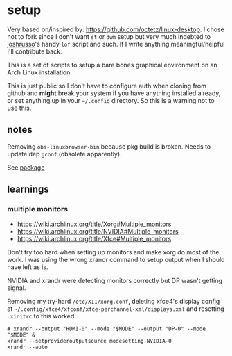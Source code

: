 # setup

Very based on/inspired by: https://github.com/octetz/linux-desktop. I chose not to fork since I don't want `st` or `dwm` setup
but very much indebted to [joshrusso](https://twitter.com/joshrosso)'s handy `lof` script and such. If I write anything
meaningful/helpful I'll contribute back.

This is a set of scripts to setup a bare bones graphical environment on an Arch Linux installation.

This is just public so I don't have to configure auth when cloning from github
and **might** break your system if you have anything installed already, or
set anything up in your `~/.config` directory. So this is a warning not to use
this.

## notes

Removing `obs-linuxbrowser-bin` because pkg build is broken. Needs to update dep `gconf` (obsolete apparently).

See [package](https://aur.archlinux.org/packages/obs-linuxbrowser-bin)

## learnings

### multiple monitors

- https://wiki.archlinux.org/title/Xorg#Multiple_monitors
- https://wiki.archlinux.org/title/NVIDIA#Multiple_monitors
- https://wiki.archlinux.org/title/Xfce#Multiple_monitors

Don't try too hard when setting up monitors and make xorg do most of the work. I was using the wrong xrandr command to setup output when I should have left as is.

NVIDIA and xrandr were detecting monitors correctly but DP wasn't getting signal.

Removing my try-hard `/etc/X11/xorg.conf`, deleting xfce4's display config at `~/.config/xfce4/xfconf/xfce-perchannel-xml/displays.xml` and resetting `.xinitrc` to this worked:

```
# xrandr --output "HDMI-0" --mode "$MODE" --output "DP-0" --mode "$MODE" &
xrandr --setprovideroutputsource modesetting NVIDIA-0
xrandr --auto
```


